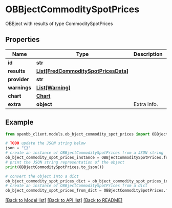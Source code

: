 # OBBjectCommoditySpotPrices

OBBject with results of type CommoditySpotPrices

## Properties

Name | Type | Description | Notes
------------ | ------------- | ------------- | -------------
**id** | **str** |  | [optional] 
**results** | [**List[FredCommoditySpotPricesData]**](FredCommoditySpotPricesData.md) |  | [optional] 
**provider** | **str** |  | [optional] 
**warnings** | [**List[Warning]**](Warning.md) |  | [optional] 
**chart** | [**Chart**](Chart.md) |  | [optional] 
**extra** | **object** | Extra info. | [optional] 

## Example

```python
from openbb_client.models.ob_bject_commodity_spot_prices import OBBjectCommoditySpotPrices

# TODO update the JSON string below
json = "{}"
# create an instance of OBBjectCommoditySpotPrices from a JSON string
ob_bject_commodity_spot_prices_instance = OBBjectCommoditySpotPrices.from_json(json)
# print the JSON string representation of the object
print(OBBjectCommoditySpotPrices.to_json())

# convert the object into a dict
ob_bject_commodity_spot_prices_dict = ob_bject_commodity_spot_prices_instance.to_dict()
# create an instance of OBBjectCommoditySpotPrices from a dict
ob_bject_commodity_spot_prices_from_dict = OBBjectCommoditySpotPrices.from_dict(ob_bject_commodity_spot_prices_dict)
```
[[Back to Model list]](../README.md#documentation-for-models) [[Back to API list]](../README.md#documentation-for-api-endpoints) [[Back to README]](../README.md)


